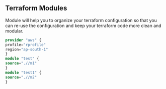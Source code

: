 ## Terraform Modules
Module will help you to organize your terraform configuration so that you can re-use the configuration and keep your terraform code more clean and modular.


```terraform
provider "aws" {
profile="rprofile"
region="ap-south-1"
}
module "test" {
source=".//m1"
}
module "test1" {
source=".//m2"
}

```
